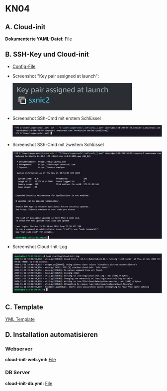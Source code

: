 # KN04

## A. Cloud-init

**Dokumenterte YAML-Datei:** [File](./cloud-init/cloud-init.yml)

## B. SSH-Key und Cloud-init

- [Config-File](./cloud-init/aws_2.yml)

- Screenshot "Key pair assigned at launch":

    ![Key pair assigned at launch](../../x-res/04/KEY-ASSIGNED-AT-LAUNCH.png)

- Screenshot SSh-Cmd mit erstem Schlüssel

    ![Screenshot SSh-Cmd mit erstem Schlüssel](../../x-res/04/SSH-CMD-KEY-1.png)

- Screenshot SSh-Cmd mit zweitem Schlüssel

    ![Screenshot SSh-Cmd mit zweitem Schlüssel](../../x-res/04/SSH-CMD-KEY-2.png)

- Screenshot Cloud-Init-Log

    ![Screenshot Cloud-Init-Log](../../x-res/04/CLOUD-INIT-LOG.png)

## C. Template

[YML Template](./cloud-init/template.yml)

## D. Installation automatisieren

### Webserver

**cloud-init-web.yml:** [File](./cloud-init/cloud-init-web.yml)

### DB Server

**cloud-init-db.yml:** [File](./cloud-init/cloud-init-db.yml)
